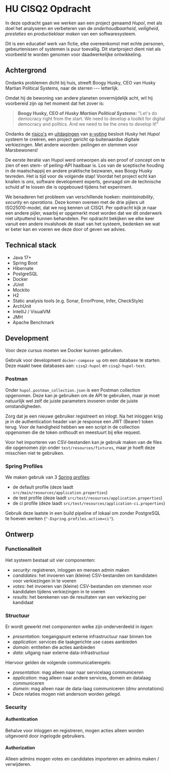 # HU CISQ2 Opdracht

In deze opdracht gaan we werken aan een project genaamd *Hupol*, 
met als doel het analyseren en verbeteren van de 
*onderhoudbaarheid*, *veiligheid*, *prestaties* en *productieklaar maken* 
van een softwaresysteem.

Dit is een educatief werk van fictie, 
elke overeenkomst met echte personen, gebeurtenissen of systemen 
is puur toevallig. Dit startproject 
dient niet als voorbeeld te worden genomen 
voor daadwerkelijke ontwikkeling.

## Achtergrond
Ondanks problemen dicht bij huis, 
streeft Boogy Husky, CEO van Husky Martian Political Systems, 
naar de sterren --- letterlijk. 

Omdat hij de bewoning van andere planeten onvermijdelijk acht, 
wil hij voorbereid zijn op het moment dat het zover is: 

> __Boogy Husky, CEO of *Husky Martian Political Systems*:__
>"Let's do democracy right from the start. 
> We need to develop a toolkit for digital 
> democracy and politics. And we need to be the ones
> to develop it!"

Ondanks de [risico's](https://www.cylumena.com/insights/8-cybersecurity-reasons-online-voting-never-happen/) en [uitdagingen](https://www.aaas.org/epi-center/internet-online-voting)
van [e-voting](https://www.youtube.com/watch?v=LkH2r-sNjQs) 
besloot *Husky* het *Hupol* systeem te creëren, 
een project gericht op buitenaardse digitale verkiezingen. 
Met andere woorden: peilingen en stemmen voor Marsbewoners!

De eerste iteratie van Hupol werd ontworpen als een proof of concept 
om te zien of een stem- of peiling-API haalbaar is. 
Los van de sceptische houding in de maatschappij 
en andere praktische bezwaren, was Boogy Husky tevreden. 
Het is tijd voor de volgende stap! 
Voordat het project echt kan knallen
is *ons*, software development experts, 
gevraagd om de technische schuld af te lossen 
die is opgebouwd tijdens het experiment.

We benaderen het probleem van verschillende hoeken:
*maintainability*, *security* en *operations*. Deze komen overeen met de drie pijlers uit ISO25010-model, dat we nog kennen uit CISQ1.
Per opdracht kijk je naar een andere pijler, waarbij er opgemerkt moet worden dat we dit onderwerk niet uitputtend kunnen behandelen.
Per opdracht bekijken we elke keer vanuit een andere invalshoek de staat van het systeem,
bedenken we wat er beter kan en voeren we deze door
of geven we advies.

## Technical stack

* Java 17+
* Spring Boot
* Hibernate
* PostgreSQL
* Docker
* JUnit
* Mockito
* H2
* Static analysis tools (e.g. Sonar, ErrorProne, Infer, CheckStyle)
* ArchUnit
* IntelliJ / VisualVM
* JMH
* Apache Benchmark

## Development

Voor deze cursus moeten we Docker kunnen gebruiken.

Gebruik voor development `docker-compose up` om 
een database te starten. Deze maakt twee databases
aan: `cisq2-hupol` en `cisq2-hupol-test`.

### Postman

Onder `hupol.postman_collection.json` is een Postman
collection opgenomen. Deze kan je gebruiken om
de API te gebruiken, maar je moet natuurlijk wel
zelf de juiste parameters invoeren onder de juiste
omstandigheden. 

Zorg dat je een nieuwe gebruiker registreert en inlogt. 
Na het inloggen krijg je 
in de authentication header van je
response een JWT (Bearer) token terug.
Voor de handigheid hebben we een script in 
de collection opgenomen die de token onthoudt 
en meestuurt bij elke request.

Voor het importeren van CSV-bestanden
kan je gebruik maken van de files die
opgenomen zijn onder `test/resources/fixtures`,
maar je hoeft deze misschien niet te gebruiken.

### Spring Profiles

We maken gebruik van 3 [Spring profiles](https://docs.spring.io/spring-boot/docs/3.0.5/reference/html/features.html#features.external-config.files.profile-specific):
* de default profile (deze laadt `src/main/resources/application.properties`)
* de test profile (deze laadt `src/test/resources/application.properties`)
* de ci profile (deze laadt `src/test/resources/application-ci.properties`)

Gebruik deze laatste in een build pipeline of lokaal
om zonder PostgreSQL te hoeven werken (`"-Dspring.profiles.active=ci"`).

## Ontwerp

### Functionaliteit

Het systeem bestaat uit vier componenten:
* _security_: registreren, inloggen en mensen admin maken
* _candidates_: het invoeren van (kleine) CSV-bestanden om kandidaten voor verkiezingen in te voeren
* _votes_: het invoeren van (kleine) CSV-bestanden om stemmen voor kandidaten tijdens verkiezingen in te voeren 
* _results_: het berekenen van de resultaten van een verkiezing per kandidaat

### Structuur

Er wordt gewerkt met *componenten* welke zijn onderverdeeld
in *lagen*:
* _presentation_: toegangspunt externe infrastructuur naar binnen toe
* _application_: services die taakgerichte use cases aanbieden
* _domain_: entiteiten die acties aanbieden
* _data_: uitgang naar externe data-infrastructuur

Hiervoor gelden de volgende communicatieregels:
* _presentation_: mag alleen naar naar servicelaag communiceren
* _application_: mag alleen naar andere services, domein en datalaag communiceren
* _domein_: mag alleen naar de data-laag communiceren (dmv annotations)
* Deze relaties mogen niet andersom worden gelegd.

### Security

#### Authentication
Behalve voor inloggen en registreren, mogen acties alleen
worden uitgevoerd door ingelogde gebruikers.

#### Authorization
Alleen admins mogen votes en candidates importeren 
en admins maken / verwijderen.